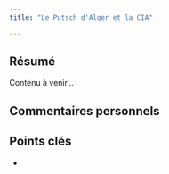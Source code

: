 ```yaml
---
title: "Le Putsch d'Alger et la CIA"

---
```


## Résumé
Contenu à venir…

## Commentaires personnels

## Points clés
- 
